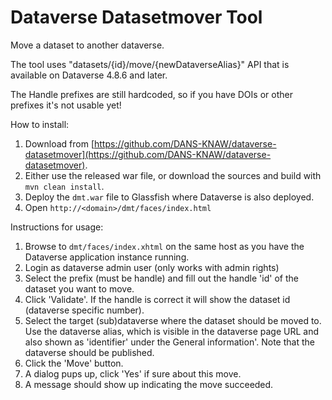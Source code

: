 # Dataverse Datasetmover Tool 
Move a dataset to another dataverse.

The tool uses "datasets/{id}/move/{newDataverseAlias}" API that is available on Dataverse 4.8.6 and later.

The Handle prefixes are still hardcoded, so if you have DOIs or other prefixes it's not usable yet!


How to install:
1. Download from [https://github.com/DANS-KNAW/dataverse-datasetmover](https://github.com/DANS-KNAW/dataverse-datasetmover).
2. Either use the released war file, or download the sources and build with `mvn clean install`.
3. Deploy the `dmt.war` file to Glassfish where Dataverse is also deployed.
4. Open `http://<domain>/dmt/faces/index.html`

Instructions for usage:
1. Browse to `dmt/faces/index.xhtml` on the same host as you have the Dataverse application instance running.
2. Login as dataverse admin user (only works with admin rights)
3. Select the prefix (must be handle) and fill out the handle 'id' of the dataset you want to move.
4. Click 'Validate'. If the handle is correct it will show the dataset id (dataverse specific number).
5. Select the target (sub)dataverse where the dataset should be moved to. 
   Use the dataverse alias, which is visible in the dataverse page URL and also shown as 'identifier' under the General information'. 
   Note that the dataverse should be published.
6. Click the 'Move' button.
7. A dialog pups up, click 'Yes' if sure about this move.
8. A message should show up indicating the move succeeded.
